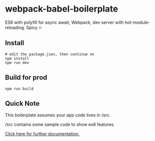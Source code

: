 # webpack-babel-boilerplate
ES6 with polyfill for async await, Webpack, dev server with hot-module-reloading. Spicy 🔥

## Install
```
# edit the package.json, then continue on
npm install
npm run dev
```

## Build for prod
```
npm run build
```

## Quick Note
This boilerplate assumes your app code lives in /src.

/src contains some sample code to show es6 features. 

[Click here for further documentation.](https://medium.com/@coreyhowell/webpack-babel-boilerplate-84f720511b32)
